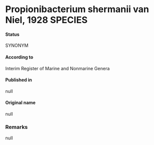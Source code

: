 # Propionibacterium shermanii van Niel, 1928 SPECIES

#### Status
SYNONYM

#### According to
Interim Register of Marine and Nonmarine Genera

#### Published in
null

#### Original name
null

### Remarks
null